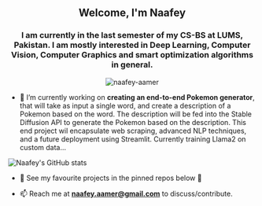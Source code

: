 <h2 align="center">Welcome, I'm Naafey</h2>
<h3 align="center">I am currently in the last semester of my CS-BS at LUMS, Pakistan. I am mostly interested in Deep Learning, Computer Vision, Computer Graphics and smart optimization algorithms in general.</h3>


<p align="center"> <img src="https://komarev.com/ghpvc/?username=naafey-aamer&label=Profile%20views&color=0e75b6&style=flat" alt="naafey-aamer" /> </p>


- 🔭 I’m currently working on **creating an end-to-end Pokemon generator**, that will take as input a single word, and create a description of a Pokemon based on the word. The description will be fed into the Stable Diffusion API to generate the Pokemon based on the description. This end project wil encapsulate web scraping, advanced NLP techniques, and a future deployment using Streamlit. Currently training Llama2 on custom data...

![Naafey's GitHub stats](https://github-readme-stats.vercel.app/api?username=naafey-aamer&theme=vue&show_icons=true)

- 🔭 See my favourite projects in the pinned repos below 🔽

- 📫 Reach me at **naafey.aamer@gmail.com** to discuss/contribute.
